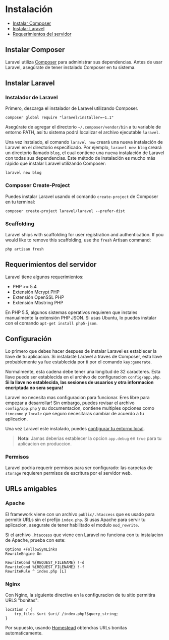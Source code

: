 # Instalación

- [Instalar Composer](#install-composer)
- [Instalar Laravel](#install-laravel)
- [Requerimientos del servidor](#server-requirements)

<a name="install-composer"></a>
## Instalar Composer

Laravel utiliza [Composer](http://getcomposer.org) para administrar sus dependencias. Antes de usar Laravel, asegúrate de tener instalado Composer en tu sistema.

<a name="install-laravel"></a>
## Instalar Laravel

### Instalador de Laravel

Primero, descarga el instalador de Laravel utilizando Composer.

	composer global require "laravel/installer=~1.1"

Asegúrate de agregar el directorio `~/.composer/vendor/bin` a tu variable de entorno PATH, así tu sistema podrá localizar el archivo ejecutable `laravel`.

Una vez instalado, el comando `laravel new` creará una nueva instalación de Laravel en el directorio especificado. Por ejemplo, `laravel new blog` creará un directorio llamado `blog`, el cual contiene una nueva instalación de Laravel con todas sus dependencias. Este método de instalación es mucho más rápido que instalar Laravel utilizando Composer:

	laravel new blog

### Composer Create-Project

Puedes instalar Laravel usando el comando `create-project` de Composer en tu terminal:

	composer create-project laravel/laravel --prefer-dist

### Scaffolding

Laravel ships with scaffolding for user registration and authentication. If you would like to remove this scaffolding, use the `fresh` Artisan command:

    php artisan fresh

<a name="server-requirements"></a>
## Requerimientos del servidor

Laravel tiene algunos requerimientos:

- PHP >= 5.4
- Extensión Mcrypt PHP
- Extensión OpenSSL PHP
- Extensión Mbstring PHP

En PHP 5.5, algunos sistemas operativos requieren que instales manualmente la extensión PHP JSON. Si usas Ubuntu, lo puedes instalar con el comando `apt-get install php5-json`.

<a name="configuration"></a>
## Configuración

Lo primero que debes hacer despues de instalar Laravel es establecer la llave de tu aplicacion. Si instalaste Laravel a traves de Composer, esta llave probablemente ya fue establecida por ti por el comando `key:generate`.

Normalmente, esta cadena debe tener una longitud de 32 caracteres. Esta llave puede ser establecida en el archivo de configuracion `config/app.php`. **Si la llave no establecida, las sesiones de usuarios y otra informacion encriptada no sera segura!**

Laravel no necesita mas configuracion para funcionar. Eres libre para empezar a desarrollar! Sin embargo, puedes revisar el archivo `config/app.php` y su documentacion, contiene multiples opciones como `timezone` y `locale` que seguro necesitaras cambiar de acuerdo a tu aplicacion.

Una vez Laravel este instalado, puedes [configurar tu entorno local](/5.0/configuration#environment-configuration).

> **Nota:** Jamas deberias establecer la opcion `app.debug` en `true` para tu aplicacion en produccion.

<a name="permissions"></a>
### Permisos

Laravel podria requerir permisos para ser configurado: las carpetas de `storage` requieren permisos de escritura por el servidor web.

<a name="pretty-urls"></a>
## URLs amigables

### Apache

El framework viene con un archivo `public/.htaccess` que es usado para permitir URLs sin el prefijo `index.php`. Si usas Apache para servir tu aplicacion, asegurate de tener habilitado el modulo `mod_rewrite`.

Si el archivo `.htaccess` que viene con Laravel no funciona con tu instalacion de Apache, prueba con este:

	Options +FollowSymLinks
	RewriteEngine On

	RewriteCond %{REQUEST_FILENAME} !-d
	RewriteCond %{REQUEST_FILENAME} !-f
	RewriteRule ^ index.php [L]

### Nginx

Con Nginx, la siguiente directiva en la configuracion de tu sitio permitira URLS "bonitas":

    location / {
        try_files $uri $uri/ /index.php?$query_string;
    }

Por supuesto, usando [Homestead](/5.0/homestead) obtendras URLs bonitas automaticamente.
